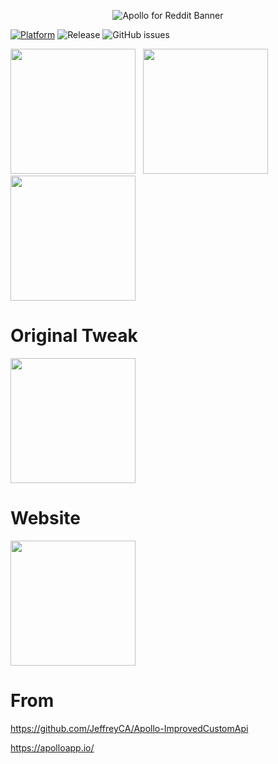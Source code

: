 <p align="center">
  <img src="https://gcdnb.pbrd.co/images/kg9RipitmGD1.png" alt="Apollo for Reddit Banner" />
</p>

[![Platform](http://img.shields.io/badge/platform-iOS/iPadOS/macOS-blue.svg)](https://developer.apple.com/iphone/index.action)
![Release](https://img.shields.io/github/downloads/Balackburn/Apollo/total)
![GitHub issues](https://img.shields.io/github/issues-raw/Balackburn/Apollo)

<a href="https://tinyurl.com/ApolloAltstore"><img src="https://balackburn.github.io/Apollo/images/UI/image_1.webp" width="200"></a>
&nbsp;
<a href="https://altsource.by.lao.sb/browse/?source=https%3A%2F%2Fraw.githubusercontent.com%2FBalackburn%2FApollo%2Fmain%2Fapps.json"><img src="https://gcdnb.pbrd.co/images/Nfl3CG8rT8Va.png" width="200"></a>
&nbsp;
<a href="https://balackburn.github.io/Apollo/apps.json"><img src="https://gcdnb.pbrd.co/images/pxhwQTTDPu2j.png" width="200"></a>

# Original Tweak 
<a href="https://altsource.by.lao.sb/browse/?source=https%3A%2F%2Fraw.githubusercontent.com%2FBalackburn%2FApollo%2Fmain%2Fapps.json"><img src="https://gcdnb.pbrd.co/images/2iBhWuIGPH1y.png" width="200"></a>

# Website 
<a href="https://balackburn.github.io/Apollo"><img src="https://gcdnb.pbrd.co/images/5uYGhE2iihNW.png" width="200"></a>

# From 

https://github.com/JeffreyCA/Apollo-ImprovedCustomApi

https://apolloapp.io/
